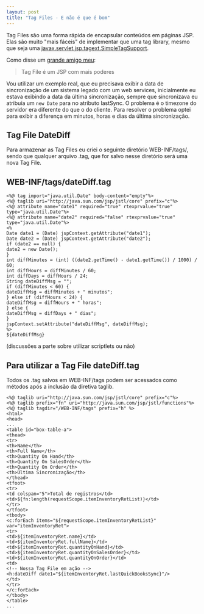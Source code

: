 ```yaml
---
layout: post
title: "Tag Files - E não é que é bom"
---
```



Tag Files são uma forma rápida de encapsular conteúdos em páginas JSP. Elas são muito "mais fáceis" de implementar que uma tag library, mesmo que seja uma [javax.servlet.jsp.tagext.SimpleTagSupport](http://download-llnw.oracle.com/javaee/1.4/api/javax/servlet/jsp/tagext/SimpleTagSupport.html).

Como disse um [grande amigo meu](http://blogs.abril.com.br/java-cabeca):

> Tag File é um JSP com mais poderes

Vou utilizar um exemplo real, que eu precisava exibir a data de sincronização de um sistema legado com um web services, inicialmente eu estava exibindo a data da última sincronização, sempre que sincronizava eu atribuía um `new Date` para no atributo lastSync. O problema é o timezone do servidor era diferente do que o do cliente. Para resolver o problema optei para exibir a diferença em minutos, horas e dias da última sincronização.

## Tag File DateDiff

Para armazenar as Tag Files eu criei o seguinte diretório WEB-INF/tags/, sendo que qualquer arquivo .tag, que for salvo nesse diretório será uma nova Tag File.

## WEB-INF/tags/dateDiff.tag

    <%@ tag import="java.util.Date" body-content="empty"%>
    <%@ taglib uri="http://java.sun.com/jsp/jstl/core" prefix="c"%>
    <%@ attribute name="date1" required="true" rtexprvalue="true" type="java.util.Date"%>
    <%@ attribute name="date2" required="false" rtexprvalue="true" type="java.util.Date"%>
    <%
    Date date1 = (Date) jspContext.getAttribute("date1");
    Date date2 = (Date) jspContext.getAttribute("date2");
    if (date2 == null) {
    date2 = new Date();
    }
    int diffMinutes = (int) ((date2.getTime() - date1.getTime()) / 1000) / 60;
    int diffHours = diffMinutes / 60;
    int diffDays = diffHours / 24;
    String dateDiffMsg = "";
    if (diffMinutes < 60) {
    dateDiffMsg = diffMinutes + " minutos";
    } else if (diffHours < 24) {
    dateDiffMsg = diffHours + " horas";
    } else {
    dateDiffMsg = diffDays + " dias";
    }
    jspContext.setAttribute("dateDiffMsg", dateDiffMsg);
    %>
    ${dateDiffMsg}

(discussões a parte sobre utilizar scriptlets ou não)

## Para utilizar a Tag File dateDiff.tag

Todos os .tag salvos em WEB-INF/tags podem ser acessados como métodos após a inclusão da diretiva taglib.

    <%@ taglib uri="http://java.sun.com/jsp/jstl/core" prefix="c"%>
    <%@ taglib prefix="fn" uri="http://java.sun.com/jsp/jstl/functions"%>
    <%@ taglib tagdir="/WEB-INF/tags" prefix="h" %>
    <html>
    <head>
    ...
    <table id="box-table-a">
    <thead>
    <tr>
    <th>Name</th>
    <th>Full Name</th>
    <th>Quantity On Hand</th>
    <th>Quantity On SalesOrder</th>
    <th>Quantity On Order</th>
    <th>Última Sincronização</th>
    </thead>
    <tfoot>
    <tr>
    <td colspan="5">Total de registros</td>
    <td>${fn:length(requestScope.itemInventoryRetList)}</td>
    </tr>
    </tfoot>
    <tbody>
    <c:forEach items="${requestScope.itemInventoryRetList}"
    var="itemInventoryRet">
    <tr>
    <td>${itemInventoryRet.name}</td>
    <td>${itemInventoryRet.fullName}</td>
    <td>${itemInventoryRet.quantityOnHand}</td>
    <td>${itemInventoryRet.quantityOnSalesOrder}</td>
    <td>${itemInventoryRet.quantityOnOrder}</td>
    <td>
    <!-- Nossa Tag File em ação -->
    <h:dateDiff date1="${itemInventoryRet.lastQuickBooksSync}"/>
    </td>
    </tr>
    </c:forEach>
    </tbody>
    </table>
    ...

